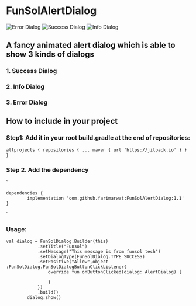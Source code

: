 # FunSolAlertDialog
![Error Dialog](error.png)
![Success Dialog](success.png)
![Info Dialog](info.png)

## A fancy animated alert dialog which is able to show 3 kinds of dialogs
### 1. Success Dialog
### 2. Info Dialog
### 3. Error Dialog

## How to include in your project

### Step1: Add it in your root build.gradle at the end of repositories:
`allprojects {
		repositories {
			...
			maven { url 'https://jitpack.io' }
		}
	}` 
  
  ### Step 2. Add the dependency
  `

	dependencies {
	        implementation 'com.github.farimarwat:FunSolAlertDialog:1.1'
	}

`
### Usage:

```
val dialog = FunSolDialog.Builder(this)
            .setTitle("Funsol")
            .setMessage("This message is from funsol tech")
            .setDialogType(FunSolDialog.TYPE_SUCCESS)
            .setPositive("Allow",object :FunSolDialog.FunSolDialogButtonClickListener{
                override fun onButtonClicked(dialog: AlertDialog) {

                }
            })
            .build()
        dialog.show()
```
